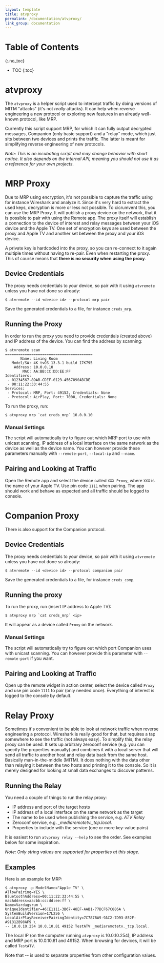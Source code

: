 ```yaml
---
layout: template
title: atvproxy
permalink: /documentation/atvproxy/
link_group: documentation
---
```

# Table of Contents
{:.no_toc}
* TOC
{:toc}


# atvproxy

The `atvproxy` is a helper script used to intercept traffic by doing versions
of MITM "attacks" (it's not *really* attacks). It can help when reverse engineering
a new protocol or exploring new features in an already well-known protocol,
like MRP.

Currently this script support MRP, for which it can fully output decrypted
messages, Companion (only basic support) and a "relay" mode, which just sits
between two devices and prints the traffic. The latter is meant for simplifying
reverse engineering of new protocols.

*Note: This is an incubating script and may change behavior with short notice.
It also depends on the internal API, meaning you should not use it as a
reference for your own projects.*

# MRP Proxy

Due to MRP using encryption, it's not possible to capture the traffic using
for instance Wireshark and analyze it. Since it's very hard to extract the
used keys, decryption is more or less not possible. To cicrumvent this, you
can use the MRP Proxy. It will publish a proxy device on the network,
that it is possible to pair with using the Remote app. The proxy itself will
establish a connection to the device of interest and relay messages between
your iOS device and the Apple TV. One set of encryption keys are used between
the proxy and Apple TV and another set between the proxy and your iOS device.

A private key is hardcoded into the proxy, so you can re-connect to it again
multiple times without having to re-pair. Even when restarting the proxy. This
of course means that **there is no security when using the proxy**.

## Device Credentials

The proxy needs credentials to your device, so pair with it using `atvremote`
unless you have not done so already:

```shell
$ atvremote --id <device id> --protocol mrp pair
```

Save the generated credentials to a file, for instance `creds_mrp`.

## Running the Proxy

In order to run the proxy you need to provide credentials (created above) and
IP address of the device. You can find the address by scanning:

```raw
$ atvremote scan
========================================
       Name: Living Room
   Model/SW: 4K tvOS 13.3.1 build 17K795
    Address: 10.0.0.10
        MAC: AA:BB:CC:DD:EE:FF
Identifiers:
 - 01234567-89AB-CDEF-0123-4567890ABCDE
 - 00:11:22:33:44:55
Services:
 - Protocol: MRP, Port: 49152, Credentials: None
 - Protocol: AirPlay, Port: 7000, Credentials: None
```

To run the proxy, run:

```shell
$ atvproxy mrp `cat creds_mrp` 10.0.0.10
```

### Manual Settings

The script will automatically try to figure out which MRP port to use with
unicast scanning, IP address of a local interface on the same network as the
device as well as the device name. You can however provide these parameters
manually with `--remote-port`, `--local-ip` and `--name`.

## Pairing and Looking at Traffic

Open the Remote app and select the device called `XXX Proxy`, where `XXX`
is the name of your Apple TV. Use pin code `1111` when pairing. The app should
work and behave as expected and all traffic should be logged to console.

# Companion Proxy

There is also support for the Companion protocol.

## Device Credentials

The proxy needs credentials to your device, so pair with it using `atvremote`
unless you have not done so already:

```raw
$ atvremote --id <device id> --protocol companion pair
```

Save the generated credentials to a file, for instance `creds_comp`.

## Running the proxy

To run the proxy, run (insert IP address to Apple TV):

```shell
$ atvproxy mrp `cat creds_mrp` <ip>
```

It will appear as a device called `Proxy` on the network.

### Manual Settings

The script will automatically try to figure out which port Companion uses with
unicast scanning. You can however provide this parameter with `--remote-port`
if you want.

## Pairing and Looking at Traffic

Open up the remote widget in action center, select the device called `Proxy` and
use pin code `1111` to pair (only needed once). Everything of interest is logged to the
console by default.

# Relay Proxy

Sometimes it's convenient to be able to look at network traffic when reverse
engineering a protocol. Wireshark is really good for that, but requires a tap
somewhere to see the traffic (not always easy). To simplify this, the relay
proxy can be used. It sets up arbitrary zeroconf service (e.g. you can
specify the properties manually) and combines it with a local server that will
send all traffic to another host and relay data back from the same host.
Basically man-in-the-middle (MITM). It does nothing with the data other than
relaying it between the two hosts and printing it to the console. So it is
merely designed for looking at small data exchanges to discover patterns.

## Running the Relay

You need a couple of things to run the relay proxy:

* IP address and port of the target hosts
* IP address of a local interface on the same network as the target
* The name to be used when publishing the service, e.g. *ATV Relay*
* Zeroconf service, e.g. *_mediaremotetv._tcp.local.*
* Properties to include with the service (one or more key-value pairs)

It is easiest to run `atvproxy relay --help` to see the order. See examples
below for some inspiration.

*Note: Only string values are supported for properties at this stage.*

## Examples

Here is an example for MRP:

```shell
$ atvproxy -p ModelName="Apple TV" \
AllowPairing=YES \
BluetoothAddress=00:11:22:33:44:55 \
macAddress=aa:bb:cc:dd:ee:ff \
Name=Vardagsrum \
UniqueIdentifier=46CE1111-3B67-48EF-AAB1-77BCF67C886A \
SystemBuildVersion=17L256 \
LocalAirPlayReceiverPairingIdentity=7C7878A9-9AC2-7D93-852F-A91312B98AF9 \
-- 10.0.10.254 10.0.10.81 49152 TestATV _mediaremotetv._tcp.local.
```

The local IP (on the computer running `atvproxy` is 10.0.10.254), IP
address and MRP port is 10.0.10.81 and 49152. When browsing for devices,
it will be called `TestATV`.

Note that *--* is used to separate properties from other configuration
values.